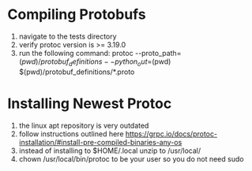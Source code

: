 # Compiling Protobufs
1. navigate to the tests directory
2. verify protoc version is >= 3.19.0
3. run the following command: protoc --proto_path=$(pwd)/protobuf_definitions --python_out=$(pwd) $(pwd)/protobuf_definitions/*.proto

# Installing Newest Protoc
1. the linux apt repository is very outdated
2. follow instructions outlined here https://grpc.io/docs/protoc-installation/#install-pre-compiled-binaries-any-os
3. instead of installing to $HOME/.local unzip to /usr/local/
4. chown /usr/local/bin/protoc to be your user so you do not need sudo